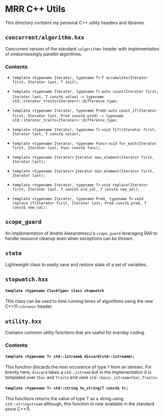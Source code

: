 # MRR C++ Utils #
This directory contains my personal C++ utility headers and libraries.


## `concurrent/algorithm.hxx` ##

Concurrent version of the standard `<algorithm>` header with
implementation of *embarrassingly parallel* algorithms.

### Contents ###

* `template <typename Iterator, typename T>`
  `T accumulate(Iterator first, Iterator last, T init);`

* `template <typename Iterator, typename T>`
  `auto count(Iterator first, Iterator last, T const& value)`
  `-> typename std::iterator_traits<Iterator>::difference_type;`

* `template <typename Iterator, typename Pred>`
  `auto count_if(Iterator first, Iterator last, Pred const& pred)`
  `-> typename std::iterator_traits<Iterator>::difference_type;`

* `template <typename Iterator, typename T>`
  `void fill(Iterator first, Iterator last, T const& value);`

* `template <typename Iterator, typename Func>`
  `void for_each(Iterator first, Iterator last, Func const& func);`

* `template <typename Iterator>`
  `Iterator max_element(Iterator first, Iterator last);`

* `template <typename Iterator>`
  `Iterator min_element(Iterator first, Iterator last);`

* `template <typename Iterator, typename T>`
  `void replace(Iterator first, Iterator last, T const& old_val, T const& new_val);`

* `template <typename Iterator, typename Pred, typename T>`
  `void replace_if(Iterator first, Iterator last, Pred const& pred, T const& new_val);`



## `scope_guard` ##

An implementation of Andrei Alexandrescu's `scope_guard` leveraging
RAII to handle resource cleanup even when exceptions can be thrown.



## `state` ##

Lightweight class to easily save and restore state of a set of
variables.



## `stopwatch.hxx` ##

#### `template <typename ClockType> class stopwatch` ####
This class can be used to time running times of algorithms using the
new C++11 `<chrono>` header.



## `utility.hxx` ##
Contains common utility functions that are useful for everday
coding.

### Contents ###

#### `template <typename T> std::istream& discard(std::istream&);` ####
This function discards the next occurence of type `T` from an istream.
For brevity here, `discard` takes a `std::istream` but in the
implementation it is templated over `Char` and `Traits` and uses
`std::basic_istream<Char,Traits>`.


#### `template <typename T> std::string to_string(T const& t);` ####
This functions returns the value of type T as a string using
`std::stringstream` although, this function in now available in the
standard since C++11.


